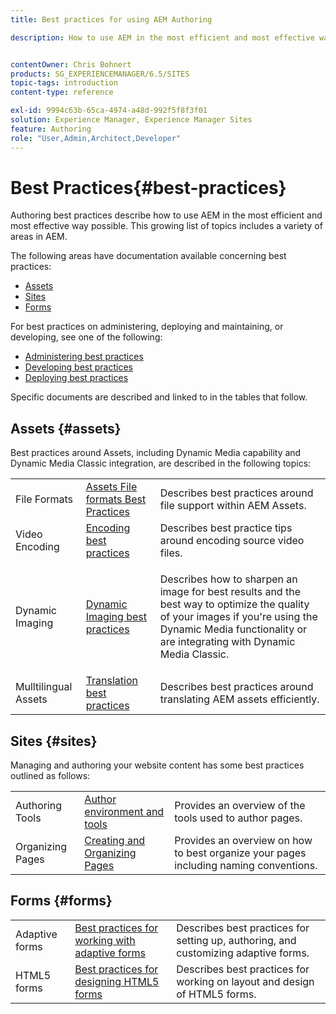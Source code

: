 ```yaml
---
title: Best practices for using AEM Authoring

description: How to use AEM in the most efficient and most effective way possible.


contentOwner: Chris Bohnert
products: SG_EXPERIENCEMANAGER/6.5/SITES
topic-tags: introduction
content-type: reference

exl-id: 9994c63b-65ca-4974-a48d-992f5f8f3f01
solution: Experience Manager, Experience Manager Sites
feature: Authoring
role: "User,Admin,Architect,Developer"
---
```

# Best Practices{#best-practices}

Authoring best practices describe how to use AEM in the most efficient and most effective way possible. This growing list of topics includes a variety of areas in AEM.

The following areas have documentation available concerning best practices:

* [Assets](#assets)
* [Sites](#sites)
* [Forms](#forms)

For best practices on administering, deploying and maintaining, or developing, see one of the following:

* [Administering best practices](/help/sites-administering/administer-best-practices.md)
* [Developing best practices](/help/sites-developing/best-practices.md)
* [Deploying best practices](/help/sites-deploying/best-practices.md)

Specific documents are described and linked to in the tables that follow.

## Assets {#assets}

Best practices around Assets, including Dynamic Media capability and Dynamic Media Classic integration, are described in the following topics:

<table>
 <tbody>
  <tr>
   <td>File Formats</td>
   <td><a href="/help/assets/assets-file-format-best-practices.md">Assets File formats Best Practices</a></td>
   <td>Describes best practices around file support within AEM Assets.</td>
  </tr>
  <tr>
   <td>Video Encoding</td>
   <td><a href="/help/assets/video.md#best-practices-for-encoding-videos">Encoding best practices</a></td>
   <td>Describes best practice tips around encoding source video files.</td>
  </tr>
  <tr>
   <td>Dynamic Imaging</td>
   <td><a href="/help/assets/best-practices-for-optimizing-the-quality-of-your-images.md">Dynamic Imaging best practices</a></td>
   <td><p>Describes how to sharpen an image for best results and the best way to optimize the quality of your images if you're using the Dynamic Media functionality or are integrating with Dynamic Media Classic. </p> </td>
  </tr>
  <tr>
   <td>Mulltilingual Assets</td>
   <td><a href="/help/assets/best-practices-for-translating-assets-efficiently.md">Translation best practices</a></td>
   <td>Describes best practices around translating AEM assets efficiently.</td>
  </tr>
 </tbody>
</table>

## Sites {#sites}

Managing and authoring your website content has some best practices outlined as follows:

||||
|---|---|---|
| Authoring Tools | [Author environment and tools](/help/sites-authoring/author-environment-tools.md) |Provides an overview of the tools used to author pages. |
| Organizing Pages | [Creating and Organizing Pages](/help/sites-authoring/managing-pages.md) |Provides an overview on how to best organize your pages including naming conventions. |

## Forms {#forms}

||||
|---|---|---|
| Adaptive forms | [Best practices for working with adaptive forms](/help/forms/using/adaptive-forms-best-practices.md) |Describes best practices for setting up, authoring, and customizing adaptive forms. |
| HTML5 forms | [Best practices for designing HTML5 forms](/help/forms/using/best-practices-for-html5-forms.md) |Describes best practices for working on layout and design of HTML5 forms. |

